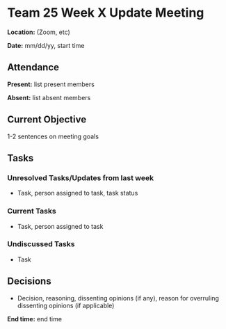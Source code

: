 # Team 25 Week X Update Meeting

**Location:** (Zoom, etc)

**Date:** mm/dd/yy, start time

## Attendance

**Present:** list present members

**Absent:** list absent members

## Current Objective
1-2 sentences on meeting goals

## Tasks

### Unresolved Tasks/Updates from last week
* Task, person assigned to task, task status

### Current Tasks
* Task, person assigned to task

### Undiscussed Tasks
* Task

## Decisions
* Decision, reasoning, dissenting opinions (if any), reason for overruling dissenting opinions (if applicable)

**End time:** end time
